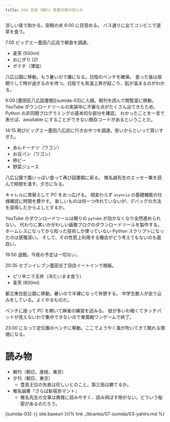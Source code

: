 ```yaml
---
title: 434 日目（晴れ）真夏の夜の何とか
---
```


涼しい夜で助かる。安眠の末 6:00 に目覚める。
バス通りに出てコンビニで道草を食う。

7:05 ビッグエー墨田八広店で朝食を調達。
* 麦茶 (500ml)
* おにぎり (2)
* ポテチ（薄塩）

八広公園に移動。もう暑いので嫌になる。日陰のベンチを確保。
食った後は居眠りして時が過ぎるのを待つ。日陰でも気温上昇が起こり、肌が温まるのがわかる。

9:00 [墨田区八広図書館][sumida-03]に入館。朝刊を読んで閲覧室に移動。
YouTube ダウンロードツールの実装中に不審な点がたくさん出てきたため、Python の非同期プログラミングの基本的な部分を確認。
わかったことを一言で表せば、awaitable にすることができない既存コードがあるということだ。

14:15 再びビッグエー墨田八広店に行きおやつを調達。安いからといって買いすぎた。
* あんドーナツ（ワゴン）
* お豆パン（ワゴン）
* 柿ピー
* 野菜ジュース

八広公園で腹いっぱい食って再び図書館に戻る。
椎名誠先生のエッセー集を読んで時間を潰す。夕方になる。

キャレルに席替えして PC をおっ広げる。
相変わらず `asyncio` の基礎機能の仕様確認に時間を費やす。
新しいものは何一つ作れていないが、デバッグの方法を習得したからよしとするか。

YouTube のダウンロードツールは頼りの `pytube` が効かなくなり全然進められない。
代わりに某いかがわしい画像ブログのダウンロードツールを製作する。
ホームレスになってから知った技術しか使っていない Python スクリプトになったのは感慨深い。
そして、その性質上利用する機会がどう考えてもないのも面白い。

19:50 退館。今夜の予定は一切ない。

20:35 セブンイレブン墨田五丁目店イートインで晩飯。
* ピリ辛ニラ玉丼（冷たいまま食う）
* 麦茶 (600ml)

都立東白髭公園に移動。暑いので半裸になって休憩する。
中学生数人が走り込みをしている。よくやるものだ。

ベンチに座って PC を開いて麻雀の練習を試みる。
蚊が多いわ暗くてタッチパッドが見えないわで集中できないので東風戦ワンゲームで終了。

23:00 になって定位置のベンチに移動。ここでようやく風が吹いてきて眠れる環境になる。

# 読み物

* 朝刊（朝日、産経、東京）
* 夕刊（朝日、東京）
  * 豊島王位の矢倉は珍しいとのこと。第三局は勝てるか。
* 椎名誠著『さらば新宿赤マント』
  * 椎名先生の文章は異様に読みやすく、読み飛ばす隙がない。どういう秘密があるのだろう。

[sumida-03]: {{ site.baseurl }}{% link _libraries/07-sumida/03-yahiro.md %}
